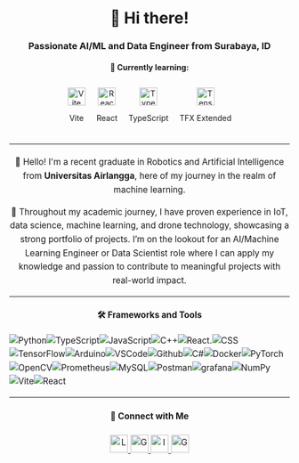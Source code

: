 <h1 align="center">👋 Hi there!</h1>  

<h3 align="center">Passionate AI/ML and Data Engineer from Surabaya, ID</h3>  

<h4 align="center">🚀 Currently learning:</h4>  
<div align="center" style="display: flex; justify-content: center; flex-wrap: wrap; max-width: 600px;">  
    <div style="text-align: center; margin: 10px;">  
        <a href="https://vitejs.dev/">  
            <img src="https://img.icons8.com/color/32/000000/vite.png" alt="Vite" style="width: 32px; height: 32px;" />  
        </a>  
        <p>Vite</p>  
    </div>  
    <div style="text-align: center; margin: 10px;">  
        <a href="https://reactjs.org/">  
            <img src="https://img.icons8.com/color/32/000000/react-native.png" alt="React" style="width: 32px; height: 32px;" />  
        </a>  
        <p>React</p>  
    </div>  
    <div style="text-align: center; margin: 10px;">  
        <a href="https://www.typescriptlang.org/">  
            <img src="https://img.icons8.com/color/32/000000/typescript.png" alt="TypeScript" style="width: 32px; height: 32px;" />  
        </a>  
        <p>TypeScript</p>  
    </div>  
    <div style="text-align: center; margin: 10px;">  
        <a href="https://www.tensorflow.org/tfx" target="_blank" rel="noopener noreferrer">  
            <img src="https://img.icons8.com/color/48/000000/tensorflow.png" alt="TensorFlow Extended" style="width: 32px; height: 32px;" />  
        </a>  
        <p>TFX Extended</p>  
    </div>  
</div>  

---  

<div align="center" style="max-width: 600px; margin: 20px auto; font-size: 1.1em; line-height: 1.6;">  
    <p>🌟 Hello! I'm a recent graduate in Robotics and Artificial Intelligence from <strong>Universitas Airlangga</strong>, here of my journey in the realm of machine learning.   <p/>
    <div>
    <p> 🚀 Throughout my academic journey, I have proven experience in IoT, data science, machine learning, and drone technology, showcasing a strong portfolio of projects. 
    I’m on the lookout for an AI/Machine Learning Engineer or Data Scientist role where I can apply my knowledge and passion to contribute to meaningful projects with real-world impact.</p>  
</div>  

---  

<h4 align="center">🛠️ Frameworks and Tools</h4>  
<div align="center" style="display: flex; flex-wrap: wrap; center-content: center; max-width: 800px;">  
    <img src="https://img.icons8.com/color/48/000000/python--v2.png" alt="Python" />  
    <img src="https://img.icons8.com/color/48/000000/typescript.png" alt="TypeScript" />  
    <img src="https://skillicons.dev/icons?i=js" alt="JavaScript" /> 
    <img src="https://img.icons8.com/color/48/000000/c-plus-plus-logo.png" alt="C++" />  
    <img src="https://img.icons8.com/color/48/000000/react-native.png" alt="React" /> .
    <img src="https://skillicons.dev/icons?i=css" alt="CSS" /> 
    <img src="https://img.icons8.com/color/48/000000/tensorflow.png" alt="TensorFlow" />   
    <img src="https://img.icons8.com/color/48/000000/arduino.png" alt="Arduino" />  
    <img src="https://img.icons8.com/color/48/000000/visual-studio-code-2019.png" alt="VSCode" />  
    <img src="https://skillicons.dev/icons?i=github" alt="Github" />   
    <img src="https://img.icons8.com/color/48/000000/c-sharp-logo.png" alt="C#" />  
    <img src="https://skillicons.dev/icons?i=docker" alt="Docker" />  
    <img src="https://skillicons.dev/icons?i=pytorch" alt="PyTorch" />
    <img src="https://skillicons.dev/icons?i=opencv" alt="OpenCV" /> 
    <img src="https://skillicons.dev/icons?i=prometheus" alt="Prometheus" /> 
    <img src="https://skillicons.dev/icons?i=mysql" alt="MySQL" />  
    <img src="https://skillicons.dev/icons?i=postman" alt="Postman" /> 
    <img src="https://skillicons.dev/icons?i=grafana" alt="grafana" /> 
    <img src="https://img.icons8.com/color/48/000000/numpy.png" alt="NumPy" />  
    <img src="https://img.icons8.com/color/48/000000/vite.png" alt="Vite" />  
    <img src="https://img.icons8.com/color/48/000000/react-native.png" alt="React" />  
</div>  

---  

<h4 align="center">📝 Connect with Me</h4>  
<div align="center">  
    <a href="https://www.linkedin.com/in/reynaldo-arya-budi-trisna/">  
        <img src="https://img.icons8.com/color/48/000000/linkedin.png" alt="LinkedIn" style="width: 32px; height: 32px;"/>  
    </a>  
    <a href="https://github.com/Loverzzz">  
        <img src="https://img.icons8.com/color/48/000000/github.png" alt="GitHub" style="width: 32px; height: 32px;"/>  
    </a>  
    <a href="https://www.instagram.com/reynaldoabt">  
        <img src="https://img.icons8.com/color/48/000000/instagram-new.png" alt="Instagram" style="width: 32px; height: 32px;"/>  
    </a>  
    <a href="mailto:reynaldstar@gmail.com">  
        <img src="https://img.icons8.com/color/48/000000/gmail.png" alt="Gmail" style="width: 32px; height: 32px;"/>  
    </a>  
</div>  

